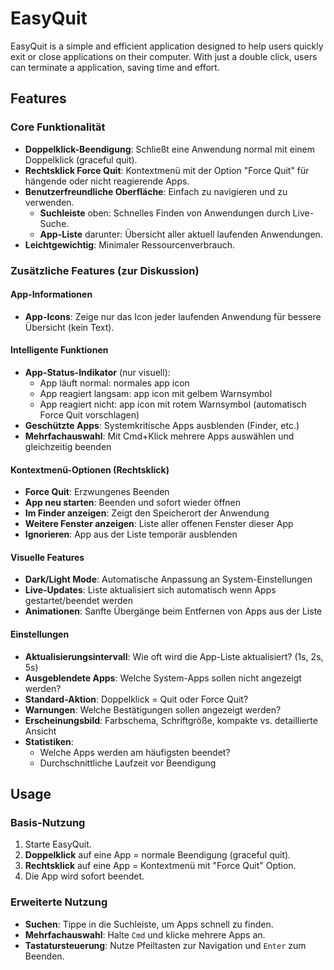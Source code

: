 # EasyQuit

EasyQuit is a simple and efficient application designed to help users quickly exit or close applications on their computer. With just a double click, users can terminate a application, saving time and effort.

## Features

### Core Funktionalität
- **Doppelklick-Beendigung**: Schließt eine Anwendung normal mit einem Doppelklick (graceful quit).
- **Rechtsklick Force Quit**: Kontextmenü mit der Option "Force Quit" für hängende oder nicht reagierende Apps.
- **Benutzerfreundliche Oberfläche**: Einfach zu navigieren und zu verwenden.
    - **Suchleiste** oben: Schnelles Finden von Anwendungen durch Live-Suche.
    - **App-Liste** darunter: Übersicht aller aktuell laufenden Anwendungen.
- **Leichtgewichtig**: Minimaler Ressourcenverbrauch.

### Zusätzliche Features (zur Diskussion)

#### App-Informationen
- **App-Icons**: Zeige nur das Icon jeder laufenden Anwendung für bessere Übersicht (kein Text).

#### Intelligente Funktionen
- **App-Status-Indikator** (nur visuell): 
  - App läuft normal: normales app icon
  - App reagiert langsam: app icon mit gelbem Warnsymbol
  - App reagiert nicht: app icon mit rotem Warnsymbol (automatisch Force Quit vorschlagen)
- **Geschützte Apps**: Systemkritische Apps ausblenden (Finder, etc.)
- **Mehrfachauswahl**: Mit Cmd+Klick mehrere Apps auswählen und gleichzeitig beenden

#### Kontextmenü-Optionen (Rechtsklick)
- **Force Quit**: Erzwungenes Beenden
- **App neu starten**: Beenden und sofort wieder öffnen
- **Im Finder anzeigen**: Zeigt den Speicherort der Anwendung
- **Weitere Fenster anzeigen**: Liste aller offenen Fenster dieser App
- **Ignorieren**: App aus der Liste temporär ausblenden

#### Visuelle Features
- **Dark/Light Mode**: Automatische Anpassung an System-Einstellungen
- **Live-Updates**: Liste aktualisiert sich automatisch wenn Apps gestartet/beendet werden
- **Animationen**: Sanfte Übergänge beim Entfernen von Apps aus der Liste

#### Einstellungen
- **Aktualisierungsintervall**: Wie oft wird die App-Liste aktualisiert? (1s, 2s, 5s)
- **Ausgeblendete Apps**: Welche System-Apps sollen nicht angezeigt werden?
- **Standard-Aktion**: Doppelklick = Quit oder Force Quit?
- **Warnungen**: Welche Bestätigungen sollen angezeigt werden?
- **Erscheinungsbild**: Farbschema, Schriftgröße, kompakte vs. detaillierte Ansicht
- **Statistiken**: 
  - Welche Apps werden am häufigsten beendet?
  - Durchschnittliche Laufzeit vor Beendigung

## Usage

### Basis-Nutzung
1. Starte EasyQuit.
2. **Doppelklick** auf eine App = normale Beendigung (graceful quit).
3. **Rechtsklick** auf eine App = Kontextmenü mit "Force Quit" Option.
4. Die App wird sofort beendet.

### Erweiterte Nutzung
- **Suchen**: Tippe in die Suchleiste, um Apps schnell zu finden.
- **Mehrfachauswahl**: Halte `Cmd` und klicke mehrere Apps an.
- **Tastatursteuerung**: Nutze Pfeiltasten zur Navigation und `Enter` zum Beenden.
